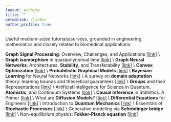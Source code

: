 ```yaml
---
layout: archive
title: ""
permalink: /links/
author_profile: true
---
```

Useful medium-sized tutorials/surveys, grounded in engineering mathematics and closely related to biomedical applications:

**Graph Signal Processing**: Overview, Challenges, and Applications [[link]](https://ieeexplore.ieee.org/abstract/document/8347162?casa_token=7nR8ry0L5usAAAAA:OTpfQIy2B_DWr26gpz0YHj_yyfc0fJpKsjb4moAIKU9tjQVQ8mykDJ6ObhNvjAXTYGV2veE7Yw) \\
**Graph isomorphism** in quasipolynomial time [[link]](https://dl.acm.org/doi/abs/10.1145/2897518.2897542?casa_token=0rX_JZr1qoYAAAAA:deJxIpoKP9RwEEoll-LSjfRn-77k40Ng9ROQddoIl6lJ2lNlSa4Kvm8f9hxbe5rzZXzSR5wN7fmk2g) \\
**Graph Neural Networks**: Architectures, **Stability**, and Transferability [[link]](https://ieeexplore.ieee.org/abstract/document/9356126) \\
**Convex Optimization** [[link]](https://web.stanford.edu/~boyd/cvxbook/) \\
**Probabilistic Graphical Models** [[link]](https://thodrek.github.io/CS839_fall18/) \\
**Bayesian Learning** for Neural Networks [[link]](https://glizen.com/radfordneal/ftp/thesis.pdf) \\
A survey on **domain adaptation** theory: learning bounds and theoretical guarantees [[link]](https://arxiv.org/abs/2004.11829) \\
**Groups** and their Representations [[link]](https://dept.math.lsa.umich.edu/~kesmith/rep.pdf) \\
Artificial Intelligence for Science in Quantum, **Atomistic**, and Continuum Systems [[link]](https://arxiv.org/abs/2307.08423) \\
**Causal Inference** in Statistics: A Primer [[link]](http://bayes.cs.ucla.edu/PRIMER/) \\
What are **Diffusion Models**? [[link]](https://lilianweng.github.io/posts/2021-07-11-diffusion-models/) \\
**Differential Equations** for Engineers [[link]](https://www.math.hkust.edu.hk/~machas/differential-equations-for-engineers.pdf) \\
Introduction to **Quantum Mechanics** [[link]](https://ds.amu.edu.et/xmlui/bitstream/handle/123456789/7224/INTRODUC.PDF?sequence=1&isAllowed=y) \\
Essentials of **Stochastic Processes** [[link]](https://citeseerx.ist.psu.edu/document?repid=rep1&type=pdf&doi=36fdf724e0aec01e3e1f372d887a4ab3bea9856a) \\
Generative modeling via **Schrödinger bridge** [[link]](https://vdeborto.github.io/project/generative_modeling/session_5.pdf) \\
Non-equilibrium physics: **Fokker-Planck equation** [[link]](https://www.physik.uni-bielefeld.de/~borghini/Teaching/Nonequilibrium16/06_15.pdf)
